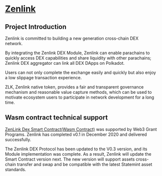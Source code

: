 # [Zenlink](https://zenlink.pro/)

## Project Introduction

Zenlink is committed to building a new generation cross-chain DEX network. 

By integrating the Zenlink DEX Module, Zenlink can enable parachains to quickly access DEX capabilities and share liquidity with other parachains; Zenlink DEX aggregator can link all DEX DApps on Polkadot. 

Users can not only complete the exchange easily and quickly but also enjoy a low slippage transaction experience. 

ZLK, Zenlink native token, provides a fair and transparent governance mechanism and reasonable value capture methods, which can be used to motivate ecosystem users to participate in network development for a long time.

## Wasm contract technical support

[ZenLink Dex Smart Contract(Wasm Contract)](https://github.com/zenlinkpro/zenlink-dex-contract) was supported by Web3 Grant Programs. Zenlink has completed v0.1 in December 2020 and delivered successfully.

The Zenlink DEX Protocol has been updated to the V0.3 version, and its Module implementation was complete. As a result, Zenlink will update the Smart Contract version next. The new version will support assets cross-chain transfer and swap and be compatible with the latest Statemint asset standards.
